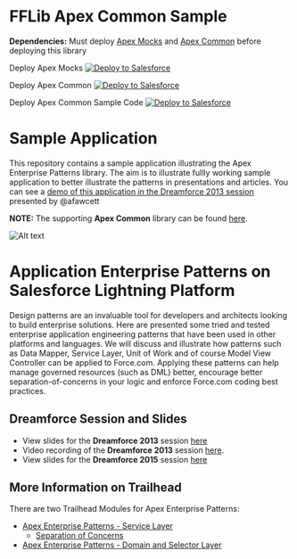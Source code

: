 FFLib Apex Common Sample
========================

**Dependencies:** Must deploy [Apex Mocks](https://github.com/apex-enterprise-patterns/fflib-apex-mocks) and [Apex Common](https://github.com/apex-enterprise-patterns/fflib-apex-common) before deploying this library

Deploy Apex Mocks
<a href="https://githubsfdeploy.herokuapp.com?owner=apex-enterprise-patterns&repo=fflib-apex-mocks">
  <img alt="Deploy to Salesforce"
       src="https://raw.githubusercontent.com/afawcett/githubsfdeploy/master/src/main/webapp/resources/img/deploy.png">
</a>

Deploy Apex Common
<a href="https://githubsfdeploy.herokuapp.com?owner=apex-enterprise-patterns&repo=fflib-apex-common">
  <img alt="Deploy to Salesforce"
       src="https://raw.githubusercontent.com/afawcett/githubsfdeploy/master/src/main/webapp/resources/img/deploy.png">
</a>

Deploy Apex Common Sample Code
<a href="https://githubsfdeploy.herokuapp.com?owner=apex-enterprise-patterns&repo=fflib-apex-common-samplecode">
  <img alt="Deploy to Salesforce"
       src="https://raw.githubusercontent.com/afawcett/githubsfdeploy/master/src/main/webapp/resources/img/deploy.png">
</a>

Sample Application
==================

This repository contains a sample application illustrating the Apex Enterprise Patterns library. The aim is to illustrate fullly working sample application to better illustrate the patterns in presentations and articles. You can see a [demo of this application in the Dreamforce 2013 session](http://www.youtube.com/watch?v=qlq46AEAlLI#t=572) presented by @afawcett

**NOTE:** The supporting **Apex Common** library can be found [here](https://github.com/apex-enterprise-patterns/fflib-apex-common).

![Alt text](/images/sampleappoverview.png "Optional title")

Application Enterprise Patterns on Salesforce Lightning Platform
================================================================

Design patterns are an invaluable tool for developers and architects looking to build enterprise solutions. Here are presented some tried and tested enterprise application engineering patterns that have been used in other platforms and languages. We will discuss and illustrate how patterns such as Data Mapper, Service Layer, Unit of Work and of course Model View Controller can be applied to Force.com. Applying these patterns can help manage governed resources (such as DML) better, encourage better separation-of-concerns in your logic and enforce Force.com coding best practices.

Dreamforce Session and Slides
-----------------------------

- View slides for the **Dreamforce 2013** session [here](https://docs.google.com/file/d/0B6brfGow3cD8RVVYc1dCX2s0S1E/edit) 
- Video recording of the **Dreamforce 2013** session [here](http://www.youtube.com/watch?v=qlq46AEAlLI).
- View slides for the **Dreamforce 2015** session [here](http://www.slideshare.net/andyinthecloud/building-strong-foundations-apex-enterprise-patterns)

More Information on Trailhead
--------------------------------------------

There are two Trailhead Modules for Apex Enterprise Patterns:

- [Apex Enterprise Patterns - Service Layer](https://trailhead.salesforce.com/en/content/learn/modules/apex_patterns_sl)
    - [Separation of Concerns](https://trailhead.salesforce.com/en/content/learn/modules/apex_patterns_sl/apex_patterns_sl_soc)
- [Apex Enterprise Patterns - Domain and Selector Layer](https://trailhead.salesforce.com/en/content/learn/modules/apex_patterns_dsl)

